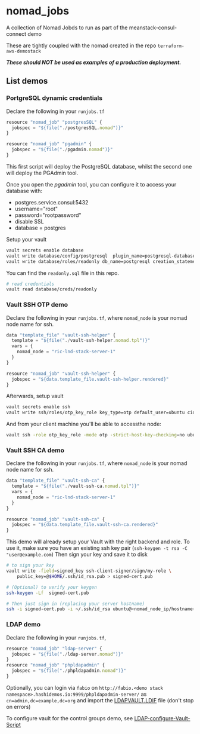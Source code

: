 # nomad_jobs
A collection of Nomad Jobds to run as part of the meanstack-consul-connect demo

These are tightly coupled with the nomad created in the repo `terraform-aws-demostack`

***These should NOT be used as examples of a production deployment.***

## List demos
### PortgreSQL dynamic credentials
Declare the following in your `runjobs.tf`
``` javascript
resource "nomad_job" "postgresSQL" {
  jobspec = "${file("./postgresSQL.nomad")}"
}

resource "nomad_job" "pgadmin" {
  jobspec = "${file("./pgadmin.nomad")}"
}
```
This first script will deploy the PostgreSQL database, whilst the second one will deploy the PGAdmin tool.

Once you open the _pgadmin_ tool, you can configure it to access your database with:
* postgres.service.consul:5432
* username="root"
* password="rootpassword"
* disable SSL
* database = postgres

Setup your vault
```bash
vault secrets enable database
vault write database/config/postgresql  plugin_name=postgresql-database-plugin connection_url="postgresql://{{username}}:{{password}}@postgres.service.consul:5432/postgres?sslmode=disable" allowed_roles="*" username="root" password="rootpassword"
vault write database/roles/readonly db_name=postgresql creation_statements=@readonly.sql default_ttl=1h max_ttl=24h
```

You can find the `readonly.sql` file in this repo.

```bash
# read credentials
vault read database/creds/readonly
```

### Vault SSH OTP demo

Declare the following in your `runjobs.tf`, where `nomad_node` is your nomad node name for ssh.

``` javascript
data "template_file" "vault-ssh-helper" {
  template = "${file("./vault-ssh-helper.nomad.tpl")}"
  vars = {
    nomad_node = "ric-lnd-stack-server-1"
  }
}

resource "nomad_job" "vault-ssh-helper" {
  jobspec = "${data.template_file.vault-ssh-helper.rendered}"
}
```

Afterwards, setup vault

```bash
vault secrets enable ssh
vault write ssh/roles/otp_key_role key_type=otp default_user=ubuntu cidr_list=0.0.0.0/0
```

And from your client machine you'll be able to accessthe node:

``` bash
vault ssh -role otp_key_role -mode otp -strict-host-key-checking=no ubuntu@<nomad_node_ip/host>
```

### Vault SSH CA demo

Declare the following in your `runjobs.tf`, where `nomad_node` is your nomad node name for ssh.

``` javascript
data "template_file" "vault-ssh-ca" {
  template = "${file("./vault-ssh-ca.nomad.tpl")}"
  vars = {
    nomad_node = "ric-lnd-stack-server-1"
  }
}

resource "nomad_job" "vault-ssh-ca" {
  jobspec = "${data.template_file.vault-ssh-ca.rendered}"
}
```

This demo will already setup your Vault with the right backend and role.
To use it, make sure you have an existing ssh key pair (`ssh-keygen -t rsa -C "user@example.com`)
Then sign your key and save it to disk

``` bash
# to sign your key
vault write -field=signed_key ssh-client-signer/sign/my-role \
    public_key=@$HOME/.ssh/id_rsa.pub > signed-cert.pub

# (Optional) to verify your keygen
ssh-keygen -Lf  signed-cert.pub

# Then just sign in (replacing your server hostname)
ssh -i signed-cert.pub -i ~/.ssh/id_rsa ubuntu@<nomad_node_ip/hostname>
```

### LDAP demo

Declare the following in your `runjobs.tf`,

``` javascript
resource "nomad_job" "ldap-server" {
  jobspec = "${file("./ldap-server.nomad")}"
}
resource "nomad_job" "phpldapadmin" {
  jobspec = "${file("./phpldapadmin.nomad")}"
}
```

Optionally, you can login via `fabio` on `http://fabio.<demo stack namespace>.hashidemos.io:9999/phpldapadmin-server/` as `cn=admin,dc=example,dc=org` and import the [LDAPVAULT.LDIF](LDAPVAULT.LDIF) file (don't stop on errors)

To configure vault for the control groups demo, see [LDAP-configure-Vault-Script](LDAP-configure-Vault-Script.md)